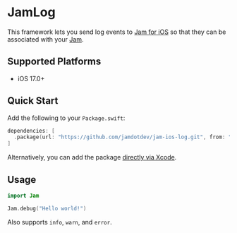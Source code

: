 # JamLog

This framework lets you send log events to [Jam for iOS](https://apps.apple.com/us/app/jam-fix-bugs-faster/id6469037234) so that they can be associated with your [Jam](https://jam.dev).

## Supported Platforms

- iOS 17.0+

## Quick Start

Add the following to your `Package.swift`:

```swift
dependencies: [
  .package(url: "https://github.com/jamdotdev/jam-ios-log.git", from: "1.0.0")
]
```

Alternatively, you can add the package [directly via Xcode](https://developer.apple.com/documentation/xcode/adding_package_dependencies_to_your_app).

## Usage

```swift
import Jam

Jam.debug("Hello world!")
```

Also supports `info`, `warn`, and `error`.
